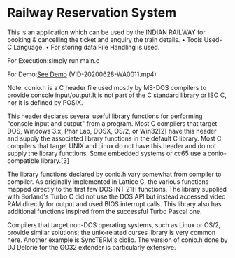 # Railway Reservation System
This is an application which can be used by the INDIAN RAILWAY for booking & cancelling the ticket and enquiry the train details.
• Tools Used- C Language.
• For storing data File Handling is used.

For Execution:simply run main.c

For Demo:<a href="https://rohan-kumar-jain.github.io/RailwayReservationSystem/Demo.html">See Demo</a>
(VID-20200628-WA0011.mp4)

Note:
conio.h is a C header file used mostly by MS-DOS compilers to provide console input/output.It is not part of the C standard library or ISO C, nor it is defined by POSIX.

This header declares several useful library functions for performing "console input and output" from a program. Most C compilers that target DOS, Windows 3.x, Phar Lap, DOSX, OS/2, or Win32[2] have this header and supply the associated library functions in the default C library. Most C compilers that target UNIX and Linux do not have this header and do not supply the library functions. Some embedded systems or cc65 use a conio-compatible library.[3]

The library functions declared by conio.h vary somewhat from compiler to compiler. As originally implemented in Lattice C, the various functions mapped directly to the first few DOS INT 21H functions. The library supplied with Borland's Turbo C did not use the DOS API but instead accessed video RAM directly for output and used BIOS interrupt calls. This library also has additional functions inspired from the successful Turbo Pascal one.

Compilers that target non-DOS operating systems, such as Linux or OS/2, provide similar solutions; the unix-related curses library is very common here. Another example is SyncTERM's ciolib. The version of conio.h done by DJ Delorie for the GO32 extender is particularly extensive.
